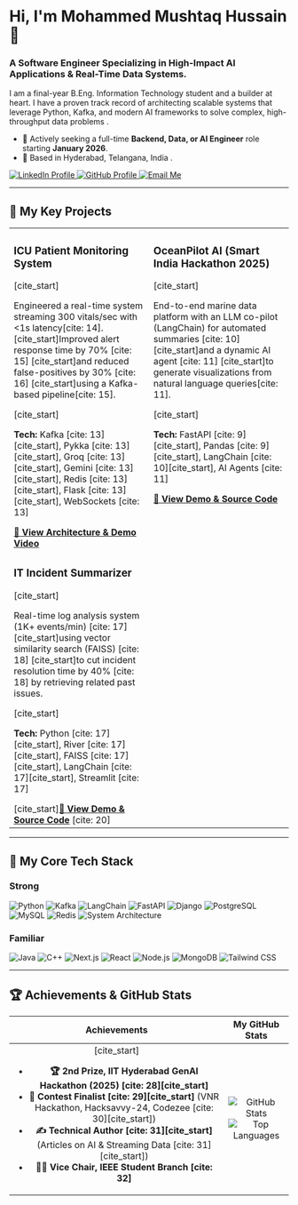 # Hi, I'm Mohammed Mushtaq Hussain 👋


### A Software Engineer Specializing in High-Impact AI Applications & Real-Time Data Systems.

I am a final-year B.Eng. Information Technology student and a builder at heart. I have a proven track record of architecting scalable systems that leverage Python, Kafka, and modern AI frameworks to solve complex, high-throughput data problems .

- 🚀 Actively seeking a full-time **Backend, Data, or AI Engineer** role starting **January 2026**.
- 📍 Based in Hyderabad, Telangana, India .

<p align="left">
  <a href="https://linkedin.com/in/mushtaq08" target="_blank">
    <img src="https://img.shields.io/badge/LinkedIn-0A66C2?style=for-the-badge&logo=linkedin&logoColor=white" alt="LinkedIn Profile">
  </a>
  <a href="https://tinyurl.com/mushtaq08" target="_blank">
    <img src="https://img.shields.io/badge/GitHub-181717?style=for-the-badge&logo=github&logoColor=white" alt="GitHub Profile">
  </a>
  <a href="mailto:mohdmushtaq251@gmail.com">
    <img src="https://img.shields.io/badge/Email-D14836?style=for-the-badge&logo=gmail&logoColor=white" alt="Email Me">
  </a>
  </p>

---

## 🌟 My Key Projects


<table width="100%">
  <tr>
    <td width="50%" valign="top">
      <h3>ICU Patient Monitoring System</h3>
      [cite_start]<p>Engineered a real-time system streaming 300 vitals/sec with <1s latency[cite: 14]. [cite_start]Improved alert response time by 70% [cite: 15] [cite_start]and reduced false-positives by 30% [cite: 16] [cite_start]using a Kafka-based pipeline[cite: 15].</p>
      [cite_start]<p><b>Tech:</b> Kafka [cite: 13][cite_start], Pykka [cite: 13][cite_start], Groq [cite: 13][cite_start], Gemini [cite: 13][cite_start], Redis [cite: 13][cite_start], Flask [cite: 13][cite_start], WebSockets [cite: 13]</p>
      <a href="https://github.com/IOutis/ICU_Patient_monitoring_system" target="_blank"><b>🔗 View Architecture & Demo Video</b></a>
    </td>
    <td width="50%" valign="top">
      <h3>OceanPilot AI (Smart India Hackathon 2025)</h3>
      [cite_start]<p>End-to-end marine data platform with an LLM co-pilot (LangChain) for automated summaries [cite: 10] [cite_start]and a dynamic AI agent [cite: 11] [cite_start]to generate visualizations from natural language queries[cite: 11].</p>
      [cite_start]<p><b>Tech:</b> FastAPI [cite: 9][cite_start], Pandas [cite: 9][cite_start], LangChain [cite: 10][cite_start], AI Agents [cite: 11]</p>
      <a href="https://github.com/IOutis/OceanPilotAI" target="_blank"><b>🔗 View Demo & Source Code</b></a>
    </td>
  </tr>
  <tr>
    <td width="50%" valign="top">
      <h3>IT Incident Summarizer</h3>
      [cite_start]<p>Real-time log analysis system (1K+ events/min) [cite: 17] [cite_start]using vector similarity search (FAISS) [cite: 18] [cite_start]to cut incident resolution time by 40% [cite: 18] by retrieving related past issues.</p>
      [cite_start]<p><b>Tech:</b> Python [cite: 17][cite_start], River [cite: 17][cite_start], FAISS [cite: 17][cite_start], LangChain [cite: 17][cite_start], Streamlit [cite: 17]</p>
      [cite_start]<a href="https://tinyurl.com/mushtaq-it" target="_blank"><b>🔗 View Demo & Source Code</b></a> [cite: 20]
    </td>
    <td width="50%" valign="top">
      </td>
  </tr>
</table>

---

## 🔧 My Core Tech Stack

### Strong
<p>
    <img src="https://img.shields.io/badge/Python-3776AB?style=for-the-badge&logo=python&logoColor=white" alt="Python">
    <img src="https://img.shields.io/badge/Apache%20Kafka-231F20?style=for-the-badge&logo=apachekafka&logoColor=white" alt="Kafka">
    <img src="https://img.shields.io/badge/LangChain-FFFFFF?style=for-the-badge&logo=langchain&logoColor=black" alt="LangChain">
    <img src="https://img.shields.io/badge/FastAPI-009688?style=for-the-badge&logo=fastapi&logoColor=white" alt="FastAPI">
    <img src="https://img.shields.io/badge/Django-092E20?style=for-the-badge&logo=django&logoColor=white" alt="Django">
    <img src="https://img.shields.io/badge/PostgreSQL-4169E1?style=for-the-badge&logo=postgresql&logoColor=white" alt="PostgreSQL">
    <img src="https://img.shields.io/badge/MySQL-4479A1?style=for-the-badge&logo=mysql&logoColor=white" alt="MySQL">
    <img src="https://img.shields.io/badge/Redis-DC382D?style=for-the-badge&logo=redis&logoColor=white" alt="Redis">
    <img src="https://img.shields.io/badge/System%20Architecture-000000?style=for-the-badge&logo=iata&logoColor=white" alt="System Architecture">
</p>

### Familiar
<p>
    <img src="https://img.shields.io/badge/Java-ED8B00?style=for-the-badge&logo=openjdk&logoColor=white" alt="Java">
    <img src="https://img.shields.io/badge/C%2B%2B-00599C?style=for-the-badge&logo=cplusplus&logoColor=white" alt="C++">
    <img src="https://img.shields.io/badge/Next.js-000000?style=for-the-badge&logo=nextdotjs&logoColor=white" alt="Next.js">
    <img src="https://img.shields.io/badge/React-20232A?style=for-the-badge&logo=react&logoColor=61DAFB" alt="React">
    <img src="https://img.shields.io/badge/Node.js-339933?style=for-the-badge&logo=nodedotjs&logoColor=white" alt="Node.js">
    <img src="https://img.shields.io/badge/MongoDB-47A248?style=for-the-badge&logo=mongodb&logoColor=white" alt="MongoDB">
    <img src="https://img.shields.io/badge/Tailwind%20CSS-06B6D4?style=for-the-badge&logo=tailwindcss&logoColor=white" alt="Tailwind CSS">
</p>

---

## 🏆 Achievements & GitHub Stats

| Achievements | My GitHub Stats |
| :---: | :---: |
| [cite_start]<ul><li><b>🏆 2nd Prize, IIT Hyderabad GenAI Hackathon (2025) [cite: 28][cite_start]</b></li><li><b>🏅 Contest Finalist [cite: 29][cite_start]</b> (VNR Hackathon, Hacksavvy-24, Codezee [cite: 30][cite_start])</li><li><b>✍️ Technical Author [cite: 31][cite_start]</b> (Articles on AI & Streaming Data [cite: 31][cite_start])</li><li><b>👨‍💼 Vice Chair, IEEE Student Branch [cite: 32]</b></li></ul> | <p align="center"><img src="https://github-readme-stats.vercel.app/api?username=YOUR-GITHUB-USERNAME&show_icons=true&theme=tokyonight&hide_border=true&count_private=true" alt="GitHub Stats" /><br/><img src="https://github-readme-stats.vercel.app/api/top-langs/?username=YOUR-GITHUB-USERNAME&layout=compact&theme=tokyonight&hide_border=true" alt="Top Languages" /></p> |
